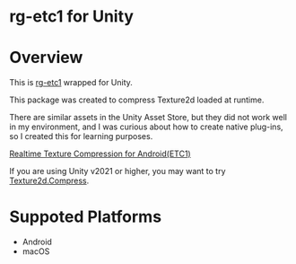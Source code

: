 # rg-etc1 for Unity

# Overview

This is [rg-etc1](https://code.google.com/archive/p/rg-etc1/) wrapped for Unity.

This package was created to compress Texture2d loaded at runtime.

There are similar assets in the Unity Asset Store, but they did not work well in my environment, and I was curious about how to create native plug-ins, so I created this for learning purposes.

[Realtime Texture Compression for Android(ETC1)](https://assetstore.unity.com/packages/tools/realtime-texture-compression-for-android-etc1-7724?locale=ja-JP)

If you are using Unity v2021 or higher, you may want to try [Texture2d.Compress](https://docs.unity3d.com/2021.1/Documentation/ScriptReference/Texture2D.Compress.html).

# Suppoted Platforms

- Android
- macOS